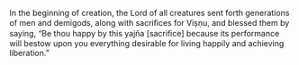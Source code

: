 In the beginning of creation, the Lord of all creatures sent forth generations of men and demigods, along with sacriﬁces for Viṣṇu, and blessed them by saying, “Be thou happy by this yajña [sacriﬁce] because its performance will bestow upon you everything desirable for living happily and achieving liberation.”